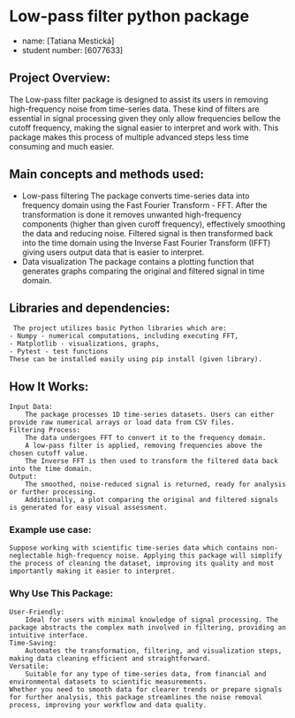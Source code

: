 # Low-pass filter python package
- name: [Tatiana Mestická] 
- student number: [6077633]

## Project Overview:
The Low-pass filter package is designed to assist its users in removing high-frequency noise from time-series data. These kind of filters are essential in signal processing given they only allow frequencies bellow the cutoff frequency, making the signal easier to interpret and work with. This package makes this process of multiple advanced steps less time consuming and much easier. 

## Main concepts and methods used:
- Low-pass filtering
    The package converts time-series data into frequency domain using the Fast Fourier Transform - FFT. After the transformation is done it removes unwanted high-frequency components (higher than given curoff frequency), effectively smoothing the data and reducing noise. Filtered signal is then transformed back into the time domain using the Inverse Fast Fourier Transform (IFFT) giving users output data that is easier to interpret. 
- Data visualization
    The package contains a plotting function that generates graphs comparing the original and filtered signal in time domain. 
        
## Libraries and dependencies: 
     The project utilizes basic Python libraries which are: 
    - Numpy - numerical computations, including executing FFT, 
    - Matplotlib - visualizations, graphs, 
    - Pytest - test functions
    These can be installed easily using pip install (given library). 

## How It Works: 
    Input Data:
        The package processes 1D time-series datasets. Users can either provide raw numerical arrays or load data from CSV files.
    Filtering Process:
        The data undergoes FFT to convert it to the frequency domain.
        A low-pass filter is applied, removing frequencies above the chosen cutoff value.
        The Inverse FFT is then used to transform the filtered data back into the time domain.
    Output:
        The smoothed, noise-reduced signal is returned, ready for analysis or further processing.
        Additionally, a plot comparing the original and filtered signals is generated for easy visual assessment.
    
### Example use case: 
    Suppose working with scientific time-series data which contains non-neglectable high-frequency noise. Applying this package will simplify the process of cleaning the dataset, improving its quality and most importantly making it easier to interpret. 

### Why Use This Package: 
    User-Friendly: 
        Ideal for users with minimal knowledge of signal processing. The package abstracts the complex math involved in filtering, providing an intuitive interface.
    Time-Saving: 
        Automates the transformation, filtering, and visualization steps, making data cleaning efficient and straightforward.
    Versatile: 
        Suitable for any type of time-series data, from financial and environmental datasets to scientific measurements.
    Whether you need to smooth data for clearer trends or prepare signals for further analysis, this package streamlines the noise removal process, improving your workflow and data quality.
